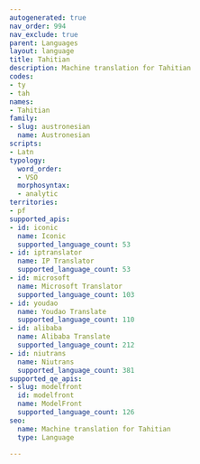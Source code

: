 ```yaml
---
autogenerated: true
nav_order: 994
nav_exclude: true
parent: Languages
layout: language
title: Tahitian
description: Machine translation for Tahitian
codes:
- ty
- tah
names:
- Tahitian
family:
- slug: austronesian
  name: Austronesian
scripts:
- Latn
typology:
  word_order:
  - VSO
  morphosyntax:
  - analytic
territories:
- pf
supported_apis:
- id: iconic
  name: Iconic
  supported_language_count: 53
- id: iptranslator
  name: IP Translator
  supported_language_count: 53
- id: microsoft
  name: Microsoft Translator
  supported_language_count: 103
- id: youdao
  name: Youdao Translate
  supported_language_count: 110
- id: alibaba
  name: Alibaba Translate
  supported_language_count: 212
- id: niutrans
  name: Niutrans
  supported_language_count: 381
supported_qe_apis:
- slug: modelfront
  id: modelfront
  name: ModelFront
  supported_language_count: 126
seo:
  name: Machine translation for Tahitian
  type: Language

---
```



